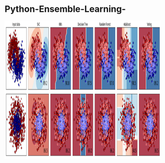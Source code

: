 # Python-Ensemble-Learning-

<img src = "ensemble_learning.png" width = 10000px height=450 ></img></br>


